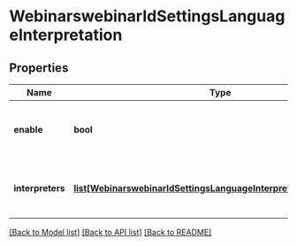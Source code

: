 # WebinarswebinarIdSettingsLanguageInterpretation

## Properties
Name | Type | Description | Notes
------------ | ------------- | ------------- | -------------
**enable** | **bool** | Enable [language interpretation](https://support.zoom.us/hc/en-us/articles/360034919791-Language-interpretation-in-meetings-and-webinars) for the webinar. | [optional] 
**interpreters** | [**list[WebinarswebinarIdSettingsLanguageInterpretationInterpreters]**](WebinarswebinarIdSettingsLanguageInterpretationInterpreters.md) | Information about the webinar&#x27;s language interpreters. | [optional] 

[[Back to Model list]](../README.md#documentation-for-models) [[Back to API list]](../README.md#documentation-for-api-endpoints) [[Back to README]](../README.md)

